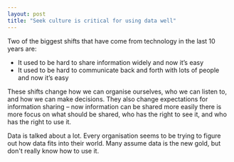 ```yaml
---
layout: post
title: "Seek culture is critical for using data well"
---
```

Two of the biggest shifts that have come from technology in the last 10 years are:

- It used to be hard to share information widely and now it’s easy
- It used to be hard to communicate back and forth with lots of people and now it’s easy

These shifts change how we can organise ourselves, who we can listen to, and how we can make decisions. They also change expectations for information sharing – now information can be shared more easily there is more focus on what should be shared, who has the right to see it, and who has the right to use it.

Data is talked about a lot. Every organisation seems to be trying to figure out how data fits into their world. Many assume data is the new gold, but don't really know how to use it.